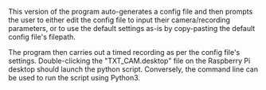 This version of the program auto-generates a config file and then prompts the user to either edit the config file to input their camera/recording parameters, or to use the default settings as-is by copy-pasting the default config file's filepath.

The program then carries out a timed recording as per the config file's settings. Double-clicking the "TXT_CAM.desktop" file on the Raspberry Pi desktop should launch the python script. Conversely, the command line can be used to run the script using Python3. 

